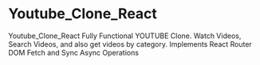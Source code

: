 # Youtube_Clone_React
Youtube_Clone_React Fully Functional YOUTUBE Clone. Watch Videos, Search Videos, and also get videos by category. Implements React Router DOM Fetch and Sync Async Operations
